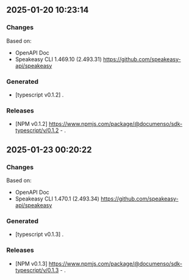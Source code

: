 

## 2025-01-20 10:23:14
### Changes
Based on:
- OpenAPI Doc  
- Speakeasy CLI 1.469.10 (2.493.31) https://github.com/speakeasy-api/speakeasy
### Generated
- [typescript v0.1.2] .
### Releases
- [NPM v0.1.2] https://www.npmjs.com/package/@documenso/sdk-typescript/v/0.1.2 - .

## 2025-01-23 00:20:22
### Changes
Based on:
- OpenAPI Doc  
- Speakeasy CLI 1.470.1 (2.493.34) https://github.com/speakeasy-api/speakeasy
### Generated
- [typescript v0.1.3] .
### Releases
- [NPM v0.1.3] https://www.npmjs.com/package/@documenso/sdk-typescript/v/0.1.3 - .